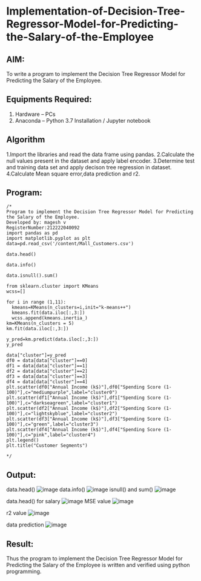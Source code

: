 # Implementation-of-Decision-Tree-Regressor-Model-for-Predicting-the-Salary-of-the-Employee

## AIM:
To write a program to implement the Decision Tree Regressor Model for Predicting the Salary of the Employee.

## Equipments Required:
1. Hardware – PCs
2. Anaconda – Python 3.7 Installation / Jupyter notebook

## Algorithm
1.Import the libraries and read the data frame using pandas. 
2.Calculate the null values present in the dataset and apply label encoder.
3.Determine test and training data set and apply decison tree regression in dataset. 
4.Calculate Mean square error,data prediction and r2.

## Program:
```
/*
Program to implement the Decision Tree Regressor Model for Predicting the Salary of the Employee.
Developed by: magesh v
RegisterNumber:212222040092
import pandas as pd
import matplotlib.pyplot as plt
data=pd.read_csv('/content/Mall_Customers.csv')

data.head()

data.info()

data.isnull().sum()

from sklearn.cluster import KMeans
wcss=[]

for i in range (1,11):
  kmeans=KMeans(n_clusters=i,init="k-means++")
  kmeans.fit(data.iloc[:,3:])
  wcss.append(kmeans.inertia_)
km=KMeans(n_clusters = 5)
km.fit(data.iloc[:,3:])

y_pred=km.predict(data.iloc[:,3:])
y_pred

data["cluster"]=y_pred
df0 = data[data["cluster"]==0]
df1 = data[data["cluster"]==1]
df2 = data[data["cluster"]==2]
df3 = data[data["cluster"]==3]
df4 = data[data["cluster"]==4]
plt.scatter(df0["Annual Income (k$)"],df0["Spending Score (1-100)"],c="mediumpurple",label="cluster0")
plt.scatter(df1["Annual Income (k$)"],df1["Spending Score (1-100)"],c="darkseagreen",label="cluster1")
plt.scatter(df2["Annual Income (k$)"],df2["Spending Score (1-100)"],c="lightskyblue",label="cluster2")
plt.scatter(df3["Annual Income (k$)"],df3["Spending Score (1-100)"],c="green",label="cluster3")
plt.scatter(df4["Annual Income (k$)"],df4["Spending Score (1-100)"],c="pink",label="cluster4")
plt.legend()
plt.title("Customer Segments")

*/
```

## Output:
data.head()
![image](https://github.com/magesh534/Implementation-of-Decision-Tree-Regressor-Model-for-Predicting-the-Salary-of-the-Employee/assets/135577936/8d331956-97a4-4603-82c6-f6f6e7dbc0bc)
data.info()
![image](https://github.com/magesh534/Implementation-of-Decision-Tree-Regressor-Model-for-Predicting-the-Salary-of-the-Employee/assets/135577936/6efb4e94-1239-42d2-a443-03ecaced6b49)
isnull() and sum()
![image](https://github.com/magesh534/Implementation-of-Decision-Tree-Regressor-Model-for-Predicting-the-Salary-of-the-Employee/assets/135577936/cd9a15fb-cb5b-4bf9-a6fc-b889b0c50d6f)

data.head() for salary
![image](https://github.com/magesh534/Implementation-of-Decision-Tree-Regressor-Model-for-Predicting-the-Salary-of-the-Employee/assets/135577936/84153bf9-2bde-46ad-ada5-55dade36350b)
MSE value
![image](https://github.com/magesh534/Implementation-of-Decision-Tree-Regressor-Model-for-Predicting-the-Salary-of-the-Employee/assets/135577936/dea0450a-3e4f-48e4-9e43-6d5f6289aea3)

r2 value
![image](https://github.com/magesh534/Implementation-of-Decision-Tree-Regressor-Model-for-Predicting-the-Salary-of-the-Employee/assets/135577936/5693026e-0add-4c69-ab8d-7af2825a072e)

data prediction
![image](https://github.com/magesh534/Implementation-of-Decision-Tree-Regressor-Model-for-Predicting-the-Salary-of-the-Employee/assets/135577936/1662966b-315b-4464-afc0-11c9567b1cb5)


## Result:
Thus the program to implement the Decision Tree Regressor Model for Predicting the Salary of the Employee is written and verified using python programming.
